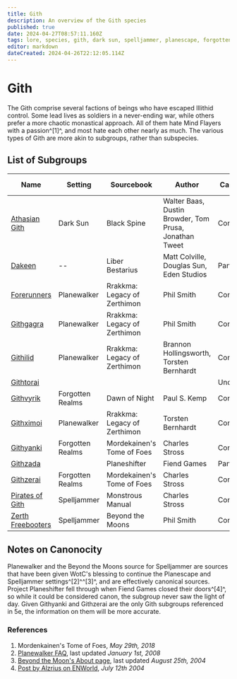 ```yaml
---
title: Gith
description: An overview of the Gith species
published: true
date: 2024-04-27T08:57:11.160Z
tags: lore, species, gith, dark sun, spelljammer, planescape, forgotten realms
editor: markdown
dateCreated: 2024-04-26T22:12:05.114Z
---
```


# Gith
The Gith comprise several factions of beings who have escaped Illithid control. Some lead lives as soldiers in a never-ending war, while others prefer a more chaotic monastical approach. All of them hate Mind Flayers with a passion^[1]^, and most hate each other nearly as much. The various types of Gith are more akin to subgroups, rather than subspecies.

## List of Subgroups

|Name|Setting|Sourcebook|Author|Canonocity|Latest Edition|
|----|-------|----------|------|----------|-------|
|[Athasian Gith](athasian-gith)|Dark Sun|Black Spine|Walter Baas, Dustin Browder, Tom Prusa, Jonathan Tweet|Confirmed|3e|
|[Dakeen](githdakeen)|--|Liber Bestarius|Matt Colville, Douglas Sun, Eden Studios|Partial|--|
|[Forerunners](forerunners)|Planewalker|Rrakkma: Legacy of Zerthimon|Phil Smith|Confirmed|3e|
|[Githgagra](githgagra)|Planewalker|Rrakkma: Legacy of Zerthimon|Phil Smith|Confirmed|3e|
|[Githilid](githilid)|Planewalker|Rrakkma: Legacy of Zerthimon|Brannon Hollingsworth, Torsten Bernhardt|Confirmed|3e|
|[Githtorai](lost-gith#githtorai)||||Unconfirmed||
|[Githvyrik](githvyrik)|Forgotten Realms|Dawn of Night|Paul S. Kemp|Confirmed|--|
|[Githximoi](githximoi)|Planewalker|Rrakkma: Legacy of Zerthimon|Torsten Bernhardt|Confirmed|3e|
|[Githyanki](githyanki)|Forgotten Realms|Mordekainen's Tome of Foes|Charles Stross|Confirmed|5e|
|[Githzada](lost-gith#githtorai#githzada)||Planeshifter|Fiend Games|Partial|3e|
|[Githzerai](githzerai)|Forgotten Realms|Mordekainen's Tome of Foes|Charles Stross|Confirmed|5e|
|[Pirates of Gith](pirates-of-gith)|Spelljammer|Monstrous Manual|Charles Stross|Confirmed|2e AD&D|
|[Zerth Freebooters](zerth-freebooters)|Spelljammer|Beyond the Moons|Phil Smith|Confirmed|3e|

## Notes on Canonocity
Planewalker and the Beyond the Moons source for Spelljammer are sources that have been given WotC's blessing to continue the Planescape and Spelljammer settings^[2]^^[3]^, and are effectively canonical sources. Project Planeshifter fell through when Fiend Games closed their doors^[4]^, so while it could be considered canon, the subgroup never saw the light of day. Given Githyanki and Githzerai are the only Gith subgroups referenced in 5e, the information on them will be more accurate.

### References
1. Mordenkainen's Tome of Foes, *May 29th, 2018*
2. [Planewalker FAQ](https://planewalker.com/faq/080101/planewalker-general-faq_.html#2), last updated *January 1st, 2008*
3. [Beyond the Moon's About page](http://www.spelljammer.org/misc/about.html), last updated *August 25th, 2004*
4. [Post by Alzrius on ENWorld](https://www.enworld.org/threads/a-third-gith-race-githvyrik.94051/post-1649076), *July 12th 2004*